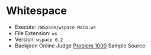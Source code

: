 # Whitespace

* Execute: `/WSpace/wspace Main.ws`
* File Extension: `ws`
* Version: `wspace 0.2`
* Baekjoon Online Judge [Problem 1000](https://www.acmicpc.net/problem/1000) Sample Source
````
    
	
	    	
	
	    	
	
	     
			   	
				      		     
	  		
 	
````


